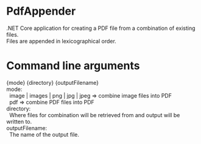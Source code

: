 # PdfAppender
.NET Core application for creating a PDF file from a combination of existing files.  
Files are appended in lexicographical order.

# Command line arguments
{mode} {directory} {outputFilename}  
mode:  
&nbsp;&nbsp;image | images | png | jpg | jpeg => combine image files into PDF  
&nbsp;&nbsp;pdf => combine PDF files into PDF  
directory:  
&nbsp;&nbsp;Where files for combination will be retrieved from and output will be written to.  
outputFilename:  
&nbsp;&nbsp;The name of the output file.
